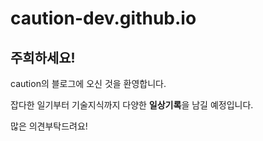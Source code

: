 # caution-dev.github.io

## 주희하세요!

caution의 블로그에 오신 것을 환영합니다.

잡다한 일기부터 기술지식까지 다양한 **일상기록**을 남길 예정입니다.

많은 의견부탁드려요!
